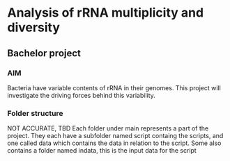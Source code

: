 # Analysis of rRNA multiplicity and diversity
## Bachelor project
### AIM
Bacteria have variable contents of rRNA in their genomes. 
This project will investigate the driving forces behind this variability.

 ### Folder structure
NOT ACCURATE, TBD
Each folder under main represents a part of the project.
They each have a subfolder named script containg the scripts, 
and one called data which contains the data in relation to the script.
Some also contains a folder named indata, this is the input data for the script
